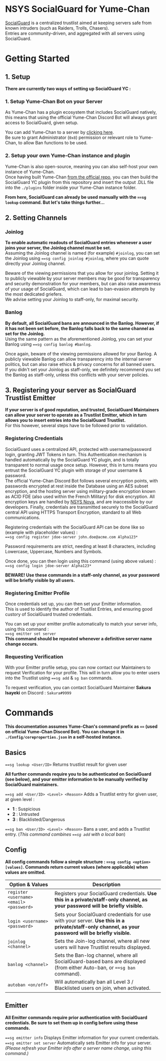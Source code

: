 # NSYS SocialGuard for Yume-Chan

[SocialGuard](https://socialguard.net/) is a centralized trustlist aimed at keeping servers safe from known intruders (such as Raiders, Trolls, Chasers).  
Entries are community-driven, and aggregated with all servers using SocialGuard.



# Getting Started

## 1. Setup

**There are currently two ways of setting up SocialGuard YC :**

### 1. Setup Yume-Chan Bot on your Server
As Yume-Chan has a plugin ecosystem that includes SocialGuard natively, this means that using the official Yume-Chan Discord Bot will always grant access to SocialGuard, given setup.

You can add Yume-Chan to a server by [clicking here](https://discordapp.com/oauth2/authorize?client_id=583412458560159776&scope=bot&permissions=8).  
Be sure to grant Administrator (`0x8`) permission or relevant role to Yume-Chan, to allow Ban functions to be used.

### 2. Setup your own Yume-Chan instance and plugin
Yume-Chan is also open-source, meaning you can also self-host your own instance of Yume-Chan.  
Once having built Yume-Chan [from the official repo](https://github.com/YumeChan-DT/YumeChan), you can then build the SocialGuard YC plugin from this repository and insert the output .DLL file into the ``./plugins`` folder inside your Yume-Chan instance folder.

**From here, SocialGuard can already be used manually with the ``==sg lookup`` command. But let's take things further...**


## 2. Setting Channels

### Joinlog
**To enable automatic readouts of SocialGuard entries whenever a user joins your server, the Joinlog channel must be set.**  
Assuming the Joinlog channel is named (for example) `#joinlog`, you can set the Joinlog using ``==sg config joinlog #joinlog``, where you can quote directly your Joinlog channel.

Beware of the viewing permissions that you allow for your joinlog. Setting it to publicly viewable by your server members may be good for transparency and security demonstration for your members, but can also raise awareness of your usage of SocialGuard, which can lead to ban-evasion attempts by the most dedicated griefers.  
We advise setting your Joinlog to staff-only, for maximal security.

### Banlog
**By default, all SocialGuard bans are announced in the Banlog. However, if it has not been set before, the Banlog falls back to the same channel as set for the Joinlog.**  
Using the same pattern as the aforementioned Joinlog, you can set your Banlog using ``==sg config banlog #banlog``.  

Once again, beware of the viewing permissions allowed for your Banlog. A publicly viewable Banlog can allow transparency into the internal server politics, but can also raise ethics & privacy concerns for all banned users.  
If you didn't set your Joinlog as staff-only, we definitely recommend you set the Banlog as staff-only, unless this conflicts with your server policies.


## 3. Registering your server as SocialGuard Trustlist Emitter

**If your server is of good reputation, and trusted, SocialGuard Maintainers can allow your server to operate as a Trustlist Emitter, which in turn allows you to insert entries into the SocialGuard Trustlist.**  
For this however, several steps have to be followed prior to validation.

### Registering Credentials
SocialGuard uses a centralized API, protected with username/password login, granting JWT Tokens in turn. This Authentication mechanism is handled automatically by the SocialGuard YC plugin, and is totally transparent to normal usage once setup. However, this in turns means you entrust the SocialGuard YC plugin with storage of your username & password.  
The official Yume-Chan Discord Bot follows several encryption points, with passwords encrypted at rest inside the Database using an AES subset encryption, and the hosting server using military-grade encryption known as ACID FDE (also used within the French Military) for disk encryption. All encryption keys are handled by [NSYS Nova](mailto:nova+socialguard@nodsoft.net), and are inaccessible by our developers. 
Finally, credentials are transmitted securely to the SocialGuard central API using HTTPS Transport Encryption, standard to all Web communications.

Registering credentials with the SocialGuard API can be done like so (example with placeholder values) :  
``==sg config register jdoe-server john.doe@acme.com Alpha123*``  

Password requirements are strict, needing at least 8 characters, including Lowercase, Uppercase, Numbers and Symbols.

Once done, you can then login using this command (using above values) :  
``==sg config login jdoe-server Alpha123*``  

**BEWARE! Use these commands in a staff-only channel, as your password will be briefly visible by all users.**  

### Registering Emitter Profile
Once credentials set up, you can then set your Emitter information.  
This is used to identify the author of Trustlist Entries, and ensuring good custory of SocialGuard trusted credentials.

You can set up your emitter profile automatically to match your server info, using this command :  
``==sg emitter set server``  
**This command should be repeated whenever a definitive server name change occurs.**

### Requesting Verification
With your Emitter profile setup, you can now contact our Maintainers to request Verification for your profile. This will in turn allow you to enter users into the Trustlist using ``==sg add`` & ``sg ban`` commands.

To request verification, you can contact SocialGuard Maintainer **Sakura Isayeki** on Discord : ``Sakura#9999``


# Commands
**This documentation assumes Yume-Chan's command prefix as ``==`` (used on official Yume-Chan Discord Bot). You can change it in ``./Config/coreproperties.json`` in a self-hosted instance.**

## Basics

``==sg lookup <User/ID>`` Returns trustlist result for given user


**All further commands require you to be authenticated on SocialGuard (see below), and your emitter information to be manually verified by SocialGuard maintainers.**

``==sg add <User/ID> <Level> <Reason>`` Adds a Trustlist entry for given user, at given level :
 - **1** : Suspicious
 - **2** : Untrusted
 - **3** : Blacklisted/Dangerous

``==sg ban <User/ID> <Level> <Reason>`` Bans a user, and adds a Trustlist entry. (*This command combines ``==sg add`` with a local ban*)


## Config 
**All config commands follow a simple structure : ``==sg config <option> [values]``. Commands return current values (where applicable) when values are omitted.**

| Option & Values | Description |
| --- | --- |
| ``register <username> <email> <password>`` | Registers your SocialGuard credentials. __Use this in a private/staff-only channel, as your password will be briefly visible.__ |
| ``login <username> <password>`` | Sets your SocialGuard credentials for use with your server. __Use this in a private/staff-only channel, as your password will be briefly visible.__ | 
| ``joinlog <channel>``| Sets the Join-log channel, where all new users will have Trustlist results displayed. |
| ``banlog <channel>`` | Sets the Ban-log channel, where all SocialGuard-based bans are displayed (from either Auto-ban, or ``==sg ban`` command). |
| ``autoban <on/off>`` | Will automatically ban all Level 3 / Blacklisted users on join, when activated. |


## Emitter
**All Emitter commands require prior authentication with SocialGuard credentials. Be sure to set them up in config before using these commands.**

``==sg emitter info`` Displays Emitter information for your current credentials.  
``==sg emitter set server`` Automatically sets Emitter info for your server. *(Please refresh your Emitter info after a server name change, using this command.)*  
